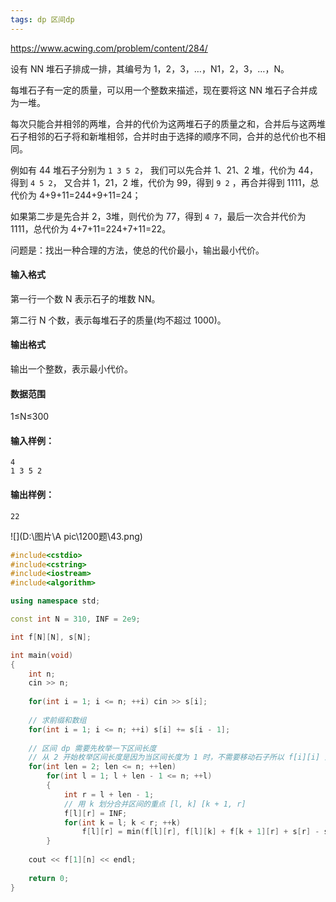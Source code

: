 ```yaml
---
tags: dp 区间dp
---
```




https://www.acwing.com/problem/content/284/



设有 NN 堆石子排成一排，其编号为 1，2，3，…，N1，2，3，…，N。

每堆石子有一定的质量，可以用一个整数来描述，现在要将这 NN 堆石子合并成为一堆。

每次只能合并相邻的两堆，合并的代价为这两堆石子的质量之和，合并后与这两堆石子相邻的石子将和新堆相邻，合并时由于选择的顺序不同，合并的总代价也不相同。

例如有 44 堆石子分别为 `1 3 5 2`， 我们可以先合并 1、21、2 堆，代价为 44，得到 `4 5 2`， 又合并 1，21，2 堆，代价为 99，得到 `9 2` ，再合并得到 1111，总代价为 4+9+11=244+9+11=24；

如果第二步是先合并 2，3堆，则代价为 77，得到 `4 7`，最后一次合并代价为 1111，总代价为 4+7+11=224+7+11=22。

问题是：找出一种合理的方法，使总的代价最小，输出最小代价。

#### 输入格式

第一行一个数 N 表示石子的堆数 NN。

第二行 N 个数，表示每堆石子的质量(均不超过 1000)。

#### 输出格式

输出一个整数，表示最小代价。

#### 数据范围

1≤N≤300

#### 输入样例：

```
4
1 3 5 2
```

#### 输出样例：

```
22
```



![](D:\图片\A pic\1200题\43.png)



```cpp
#include<cstdio>
#include<cstring>
#include<iostream>
#include<algorithm>

using namespace std;

const int N = 310, INF = 2e9;

int f[N][N], s[N];

int main(void)
{
    int n;
    cin >> n;
    
    for(int i = 1; i <= n; ++i) cin >> s[i];
    
    // 求前缀和数组
    for(int i = 1; i <= n; ++i) s[i] += s[i - 1];
    
    // 区间 dp 需要先枚举一下区间长度
    // 从 2 开始枚举区间长度是因为当区间长度为 1 时，不需要移动石子所以 f[i][i] 为 0
    for(int len = 2; len <= n; ++len)
        for(int l = 1; l + len - 1 <= n; ++l)
        {
            int r = l + len - 1;
            // 用 k 划分合并区间的重点 [l, k] [k + 1, r]
            f[l][r] = INF;
            for(int k = l; k < r; ++k)
                f[l][r] = min(f[l][r], f[l][k] + f[k + 1][r] + s[r] - s[l - 1]);
        }
        
    cout << f[1][n] << endl;
    
    return 0;
}
```

